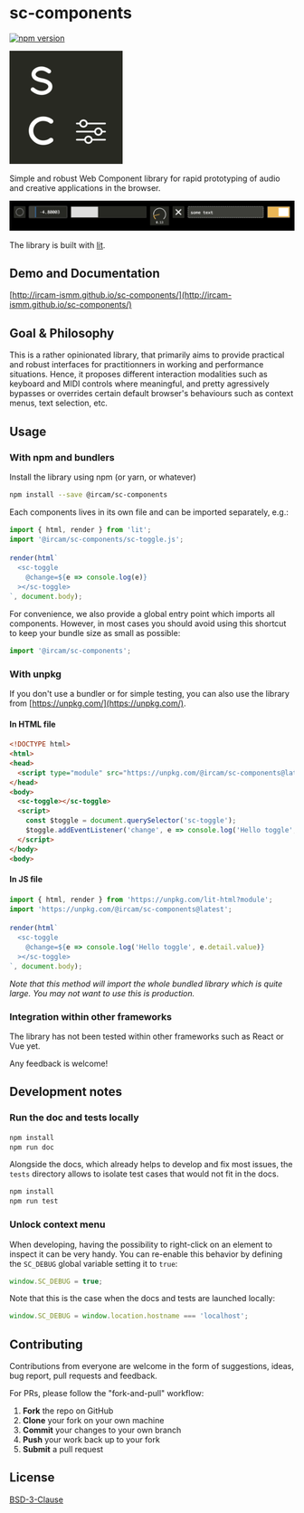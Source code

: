 # sc-components

[![npm version](https://badge.fury.io/js/@ircam%2Fsc-components.svg)](https://badge.fury.io/js/@ircam%2Fsc-components)

![sc-components logo](./docs/assets/logo-200x200.png)

Simple and robust Web Component library for rapid prototyping of audio and creative applications in the browser. 

![banner](./docs/assets/banner.png)

The library is built with [lit](https://lit.dev/).

## Demo and Documentation

[http://ircam-ismm.github.io/sc-components/](http://ircam-ismm.github.io/sc-components/)

## Goal & Philosophy

This is a rather opinionated library, that primarily aims to provide practical and robust interfaces for practitionners in working and performance situations. Hence, it proposes different interaction modalities such as keyboard and MIDI controls where meaningful, and pretty agressively bypasses or overrides certain default browser's behaviours such as context menus, text selection, etc.

## Usage

### With npm and bundlers

Install the library using npm (or yarn, or whatever)

```sh
npm install --save @ircam/sc-components
```

Each components lives in its own file and can be imported separately, e.g.:

```js
import { html, render } from 'lit';
import '@ircam/sc-components/sc-toggle.js';

render(html`
  <sc-toggle
    @change=${e => console.log(e)}
  ></sc-toggle>
`, document.body);
```

For convenience, we also provide a global entry point which imports all components. However, in most cases you should avoid using this shortcut to keep your bundle size as small as possible:

```js
import '@ircam/sc-components';
```

### With unpkg

If you don't use a bundler or for simple testing, you can also use the library from [https://unpkg.com/](https://unpkg.com/).

#### In HTML file

```html
<!DOCTYPE html>
<html>
<head>
  <script type="module" src="https://unpkg.com/@ircam/sc-components@latest"></script>
</head>
<body>
  <sc-toggle></sc-toggle>
  <script>
    const $toggle = document.querySelector('sc-toggle');
    $toggle.addEventListener('change', e => console.log('Hello toggle', e.detail.value));
  </script>
</body>
<body>
```

#### In JS file

```js
import { html, render } from 'https://unpkg.com/lit-html?module';
import 'https://unpkg.com/@ircam/sc-components@latest';

render(html`
  <sc-toggle
    @change=${e => console.log('Hello toggle', e.detail.value)}
  ></sc-toggle>
`, document.body);
```

_Note that this method will import the whole bundled library which is quite large. You may not want to use this is production._

### Integration within other frameworks

The library has not been tested within other frameworks such as React or Vue yet.

Any feedback is welcome!

## Development notes

### Run the doc and tests locally

```sh
npm install
npm run doc
```

Alongside the docs, which already helps to develop and fix most issues, the `tests` directory allows to isolate test cases that would not fit in the docs.

```sh
npm install
npm run test
```

### Unlock context menu

When developing, having the possibility to right-click on an element to inspect it can be very handy. You can re-enable this behavior by defining the `SC_DEBUG` global variable setting it to `true`:

```js
window.SC_DEBUG = true;
```

Note that this is the case when the docs and tests are launched locally:

```js
window.SC_DEBUG = window.location.hostname === 'localhost';
````

## Contributing

Contributions from everyone are welcome in the form of suggestions, ideas, bug report, pull requests and feedback.

For PRs, please follow the "fork-and-pull" workflow:

1. __Fork__ the repo on GitHub
2. __Clone__ your fork on your own machine
3. __Commit__ your changes to your own branch
4. __Push__ your work back up to your fork
5. __Submit__ a pull request

<!-- &todos
## Theming and styling
### Global CSS variables
### Styling components
## The sc-* ecosystem
## Contributing
## Credits
-->

## License

[BSD-3-Clause](./LICENSE)
